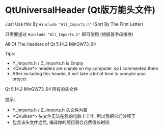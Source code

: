 # QtUniversalHeader (Qt版万能头文件)

Just Use this By `#include "All_Imports.h"` (Sort By The First Letter)

只需要通过 `#include "All_Imports.h"` 即可使用 (根据首字母排序)

All Of The Headers of Qt 5.14.2 MinGW73_64

Tips:
- Y_Imports.h / Z_Imports.h is Empty
- <QVulkan*> headers are unable on my computer, so I commented them
- After including this header, it will take a lot of time to compile your project

Qt 5.14.2 MinGW73_64 所有的头文件

提示:
- Y_Imports.h / Z_Imports.h 头文件为空
- <QVulkan*> 头文件无法在我的电脑上工作, 所以我把它们注释了
- 包含该头文件之后, 编译你的项目将会花费很长时间
